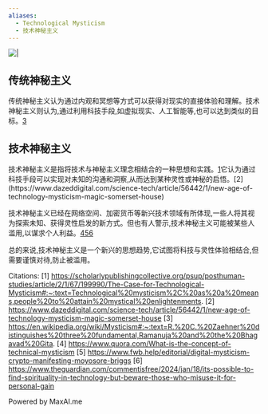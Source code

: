 ```yaml
---
aliases:
  - Technological Mysticism
  - 技术神秘主义
---
```


![|](https://img.freepik.com/premium-photo/techno-mystic-renaissance-witness-extraordinary-fusion-ancient-mysticism-futuristic-technology-hieronymus-bosch-style-illustration-generative-ai_850000-21077.jpg)

## 传统神秘主义

传统神秘主义认为通过内观和冥想等方式可以获得对现实的直接体验和理解。技术神秘主义则认为,通过利用科技手段,如虚拟现实、人工智能等,也可以达到类似的目标。[3](https://en.wikipedia.org/wiki/Mysticism#:~:text=R.%20C.%20Zaehner%20distinguishes%20three%20fundamental,Ramanuja%20and%20the%20Bhagavad%20Gita.)

## 技术神秘主义

技术神秘主义是指将技术与神秘主义理念相结合的一种思想和实践。[1](https://scholarlypublishingcollective.org/psup/posthuman-studies/article/2/1/67/199990/The-Case-for-Technological-Mysticism#:~:text=Technological%20mysticism%2C%20as%20a%20means,people%20to%20attain%20mystical%20enlightenments.)它认为通过科技手段可以实现对未知的沟通和洞察,从而达到某种灵性或神秘的启悟。[2](https://www.dazeddigital.com/science-tech/article/56442/1/new-age-of-technology-mysticism-magic-somerset-house)


技术神秘主义已经在网络空间、加密货币等新兴技术领域有所体现,一些人将其视为探索未知、获得灵性启发的新方式。但也有人警示,技术神秘主义可能被某些人滥用,以谋求个人利益。[4](https://www.quora.com/What-is-the-concept-of-technical-mysticism)[5](https://www.fwb.help/editorial/digital-mysticism-crypto-manifesting-moyosore-briggs)[6](https://www.theguardian.com/commentisfree/2024/jan/18/its-possible-to-find-spirituality-in-technology-but-beware-those-who-misuse-it-for-personal-gain)

总的来说,技术神秘主义是一个新兴的思想趋势,它试图将科技与灵性体验相结合,但需要谨慎对待,防止被滥用。

Citations:
[1] https://scholarlypublishingcollective.org/psup/posthuman-studies/article/2/1/67/199990/The-Case-for-Technological-Mysticism#:~:text=Technological%20mysticism%2C%20as%20a%20means,people%20to%20attain%20mystical%20enlightenments.
[2] https://www.dazeddigital.com/science-tech/article/56442/1/new-age-of-technology-mysticism-magic-somerset-house
[3] https://en.wikipedia.org/wiki/Mysticism#:~:text=R.%20C.%20Zaehner%20distinguishes%20three%20fundamental,Ramanuja%20and%20the%20Bhagavad%20Gita.
[4] https://www.quora.com/What-is-the-concept-of-technical-mysticism
[5] https://www.fwb.help/editorial/digital-mysticism-crypto-manifesting-moyosore-briggs
[6] https://www.theguardian.com/commentisfree/2024/jan/18/its-possible-to-find-spirituality-in-technology-but-beware-those-who-misuse-it-for-personal-gain

Powered by MaxAI.me